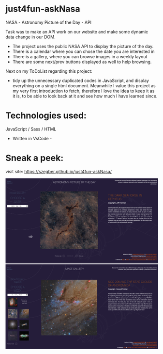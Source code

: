 # just4fun-askNasa

NASA - Astronomy Picture of the Day - API

Task was to make an API work on our website and make some dynamic data change in our DOM.

- The project uses the public NASA API to display the picture of the day.
- There is a calendar where you can chose the date you are interested in
- There is a gallery, where you can browse images in a weekly layout
- There are some next/prev buttons displayed as well to help browsing.

Next on my ToDoList regarding this project:
- tidy up the unnecessary duplicated codes in JavaScript, and display everything on a single html document.
Meanwhile I value this project as my very first introduction to fetch, therefore I love the idea to keep it as it is, to be able to look back at it and see how much I have learned since.

# Technologies used:
JavaScript / Sass / HTML
- Written in VsCode -

# Sneak a peek:
visit site: https://szegber.github.io/just4fun-askNasa/

![screenshot01](https://github.com/SzegBer/just4fun-askNasa/blob/main/Ask-Nasa_01.png)
![screenshot01](https://github.com/SzegBer/just4fun-askNasa/blob/main/Ask-Nasa_02.png)
